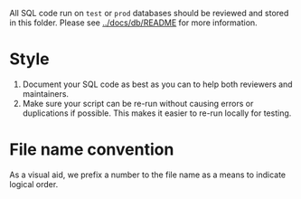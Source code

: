 All SQL code run on `test` or `prod` databases should be reviewed and stored in this folder. 
Please see [../docs/db/README](../docs/db/README.md) for more information. 

# Style 

1. Document your SQL code as best as you can to help both reviewers and maintainers. 
1. Make sure your script can be re-run without causing errors or duplications if possible. 
This makes it easier to re-run locally for testing. 

# File name convention 

As a visual aid, we prefix a number to the file name as a means to indicate logical order. 
